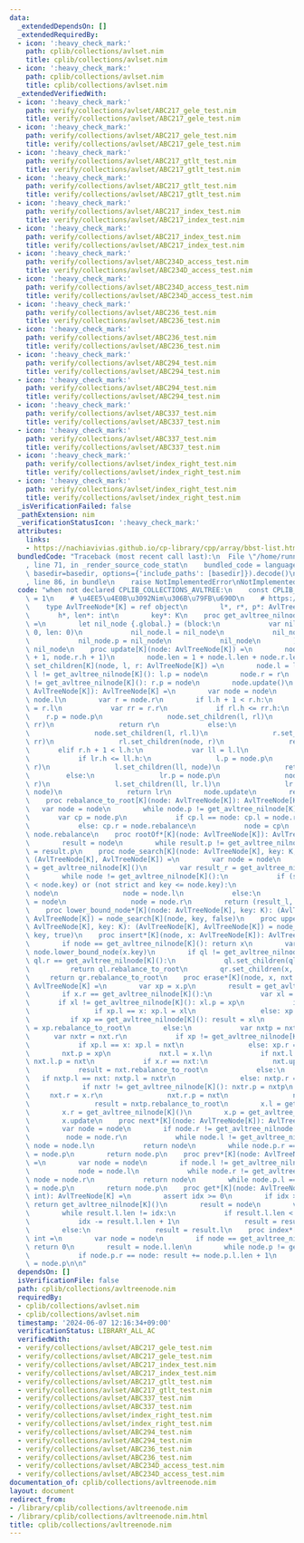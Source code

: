 ```yaml
---
data:
  _extendedDependsOn: []
  _extendedRequiredBy:
  - icon: ':heavy_check_mark:'
    path: cplib/collections/avlset.nim
    title: cplib/collections/avlset.nim
  - icon: ':heavy_check_mark:'
    path: cplib/collections/avlset.nim
    title: cplib/collections/avlset.nim
  _extendedVerifiedWith:
  - icon: ':heavy_check_mark:'
    path: verify/collections/avlset/ABC217_gele_test.nim
    title: verify/collections/avlset/ABC217_gele_test.nim
  - icon: ':heavy_check_mark:'
    path: verify/collections/avlset/ABC217_gele_test.nim
    title: verify/collections/avlset/ABC217_gele_test.nim
  - icon: ':heavy_check_mark:'
    path: verify/collections/avlset/ABC217_gtlt_test.nim
    title: verify/collections/avlset/ABC217_gtlt_test.nim
  - icon: ':heavy_check_mark:'
    path: verify/collections/avlset/ABC217_gtlt_test.nim
    title: verify/collections/avlset/ABC217_gtlt_test.nim
  - icon: ':heavy_check_mark:'
    path: verify/collections/avlset/ABC217_index_test.nim
    title: verify/collections/avlset/ABC217_index_test.nim
  - icon: ':heavy_check_mark:'
    path: verify/collections/avlset/ABC217_index_test.nim
    title: verify/collections/avlset/ABC217_index_test.nim
  - icon: ':heavy_check_mark:'
    path: verify/collections/avlset/ABC234D_access_test.nim
    title: verify/collections/avlset/ABC234D_access_test.nim
  - icon: ':heavy_check_mark:'
    path: verify/collections/avlset/ABC234D_access_test.nim
    title: verify/collections/avlset/ABC234D_access_test.nim
  - icon: ':heavy_check_mark:'
    path: verify/collections/avlset/ABC236_test.nim
    title: verify/collections/avlset/ABC236_test.nim
  - icon: ':heavy_check_mark:'
    path: verify/collections/avlset/ABC236_test.nim
    title: verify/collections/avlset/ABC236_test.nim
  - icon: ':heavy_check_mark:'
    path: verify/collections/avlset/ABC294_test.nim
    title: verify/collections/avlset/ABC294_test.nim
  - icon: ':heavy_check_mark:'
    path: verify/collections/avlset/ABC294_test.nim
    title: verify/collections/avlset/ABC294_test.nim
  - icon: ':heavy_check_mark:'
    path: verify/collections/avlset/ABC337_test.nim
    title: verify/collections/avlset/ABC337_test.nim
  - icon: ':heavy_check_mark:'
    path: verify/collections/avlset/ABC337_test.nim
    title: verify/collections/avlset/ABC337_test.nim
  - icon: ':heavy_check_mark:'
    path: verify/collections/avlset/index_right_test.nim
    title: verify/collections/avlset/index_right_test.nim
  - icon: ':heavy_check_mark:'
    path: verify/collections/avlset/index_right_test.nim
    title: verify/collections/avlset/index_right_test.nim
  _isVerificationFailed: false
  _pathExtension: nim
  _verificationStatusIcon: ':heavy_check_mark:'
  attributes:
    links:
    - https://nachiavivias.github.io/cp-library/cpp/array/bbst-list.html
  bundledCode: "Traceback (most recent call last):\n  File \"/home/runner/.local/lib/python3.10/site-packages/onlinejudge_verify/documentation/build.py\"\
    , line 71, in _render_source_code_stat\n    bundled_code = language.bundle(stat.path,\
    \ basedir=basedir, options={'include_paths': [basedir]}).decode()\n  File \"/home/runner/.local/lib/python3.10/site-packages/onlinejudge_verify/languages/nim.py\"\
    , line 86, in bundle\n    raise NotImplementedError\nNotImplementedError\n"
  code: "when not declared CPLIB_COLLECTIONS_AVLTREE:\n    const CPLIB_COLLECTIONS_AVLTREE*\
    \ = 1\n    # \u4EE5\u4E0B\u3092Nim\u306B\u79FB\u690D\n    # https://nachiavivias.github.io/cp-library/cpp/array/bbst-list.html\n\
    \    type AvlTreeNode*[K] = ref object\n        l*, r*, p*: AvlTreeNode[K]\n \
    \       h*, len*: int\n        key*: K\n    proc get_avltree_nilnode*[K](): AvlTreeNode[K]\
    \ =\n        let nil_node {.global.} = (block:\n            var nil_node = AvlTreeNode[K](h:\
    \ 0, len: 0)\n            nil_node.l = nil_node\n            nil_node.r = nil_node\n\
    \            nil_node.p = nil_node\n            nil_node\n        )\n        return\
    \ nil_node\n    proc update[K](node: AvlTreeNode[K]) =\n        node.h = max(node.l.h\
    \ + 1, node.r.h + 1)\n        node.len = 1 + node.l.len + node.r.len\n    proc\
    \ set_children[K](node, l, r: AvlTreeNode[K]) =\n        node.l = l\n        if\
    \ l != get_avltree_nilnode[K](): l.p = node\n        node.r = r\n        if r\
    \ != get_avltree_nilnode[K](): r.p = node\n        node.update()\n    proc rebalance[K](node:\
    \ AvlTreeNode[K]): AvlTreeNode[K] =\n        var node = node\n        var l =\
    \ node.l\n        var r = node.r\n        if l.h + 1 < r.h:\n            var rl\
    \ = r.l\n            var rr = r.r\n            if rl.h <= rr.h:\n            \
    \    r.p = node.p\n                node.set_children(l, rl)\n                r.set_children(node,\
    \ rr)\n                return r\n            else:\n                rl.p = node.p\n\
    \                node.set_children(l, rl.l)\n                r.set_children(rl.r,\
    \ rr)\n                rl.set_children(node, r)\n                return rl\n \
    \       elif r.h + 1 < l.h:\n            var ll = l.l\n            var lr = l.r\n\
    \            if lr.h <= ll.h:\n                l.p = node.p\n                node.set_children(lr,\
    \ r)\n                l.set_children(ll, node)\n                return l\n   \
    \         else:\n                lr.p = node.p\n                node.set_children(lr.r,\
    \ r)\n                l.set_children(ll, lr.l)\n                lr.set_children(l,\
    \ node)\n                return lr\n        node.update\n        return node\n\
    \    proc rebalance_to_root[K](node: AvlTreeNode[K]): AvlTreeNode[K] =\n     \
    \   var node = node\n        while node.p != get_avltree_nilnode[K]():\n     \
    \       var cp = node.p\n            if cp.l == node: cp.l = node.rebalance\n\
    \            else: cp.r = node.rebalance\n            node = cp\n        return\
    \ node.rebalance\n    proc rootOf*[K](node: AvlTreeNode[K]): AvlTreeNode[K] =\n\
    \        result = node\n        while result.p != get_avltree_nilnode[K](): result\
    \ = result.p\n    proc node_search[K](node: AvlTreeNode[K], key: K, strict: bool):\
    \ (AvlTreeNode[K], AvlTreeNode[K]) =\n        var node = node\n        var result_l\
    \ = get_avltree_nilnode[K]()\n        var result_r = get_avltree_nilnode[K]()\n\
    \        while node != get_avltree_nilnode[K]():\n            if (strict and key\
    \ < node.key) or (not strict and key <= node.key):\n                result_r =\
    \ node\n                node = node.l\n            else:\n                result_l\
    \ = node\n                node = node.r\n        return (result_l, result_r)\n\
    \    proc lower_bound_node*[K](node: AvlTreeNode[K], key: K): (AvlTreeNode[K],\
    \ AvlTreeNode[K]) = node_search[K](node, key, false)\n    proc upper_bound_node*[K](node:\
    \ AvlTreeNode[K], key: K): (AvlTreeNode[K], AvlTreeNode[K]) = node_search[K](node,\
    \ key, true)\n    proc insert*[K](node, x: AvlTreeNode[K]): AvlTreeNode[K] =\n\
    \        if node == get_avltree_nilnode[K](): return x\n        var (ql, qr) =\
    \ node.lower_bound_node(x.key)\n        if ql != get_avltree_nilnode[K]() and\
    \ ql.r == get_avltree_nilnode[K]():\n            ql.set_children(ql.l, x)\n  \
    \          return ql.rebalance_to_root\n        qr.set_children(x, qr.r)\n   \
    \     return qr.rebalance_to_root\n    proc erase*[K](node, x, nxt: AvlTreeNode[K]):\
    \ AvlTreeNode[K] =\n        var xp = x.p\n        result = get_avltree_nilnode[K]()\n\
    \        if x.r == get_avltree_nilnode[K]():\n            var xl = x.l\n     \
    \       if xl != get_avltree_nilnode[K](): xl.p = xp\n            if xp != get_avltree_nilnode[K]():\n\
    \                if xp.l == x: xp.l = xl\n                else: xp.r = xl\n  \
    \          if xp == get_avltree_nilnode[K](): result = xl\n            else: result\
    \ = xp.rebalance_to_root\n        else:\n            var nxtp = nxt.p\n      \
    \      var nxtr = nxt.r\n            if xp != get_avltree_nilnode[K]():\n    \
    \            if xp.l == x: xp.l = nxt\n                else: xp.r = nxt\n    \
    \        nxt.p = xp\n            nxt.l = x.l\n            if nxt.l != get_avltree_nilnode[K]():\
    \ nxt.l.p = nxt\n            if x.r == nxt:\n                nxt.update\n    \
    \            result = nxt.rebalance_to_root\n            else:\n             \
    \   if nxtp.l == nxt: nxtp.l = nxtr\n                else: nxtp.r = nxtr\n   \
    \             if nxtr != get_avltree_nilnode[K](): nxtr.p = nxtp\n           \
    \     nxt.r = x.r\n                nxt.r.p = nxt\n                nxt.update\n\
    \                result = nxtp.rebalance_to_root\n        x.l = get_avltree_nilnode[K]()\n\
    \        x.r = get_avltree_nilnode[K]()\n        x.p = get_avltree_nilnode[K]()\n\
    \        x.update\n    proc next*[K](node: AvlTreeNode[K]): AvlTreeNode[K] =\n\
    \        var node = node\n        if node.r != get_avltree_nilnode[K]():\n   \
    \         node = node.r\n            while node.l != get_avltree_nilnode[K]():\
    \ node = node.l\n            return node\n        while node.p.r == node: node\
    \ = node.p\n        return node.p\n    proc prev*[K](node: AvlTreeNode[K]): AvlTreeNode[K]\
    \ =\n        var node = node\n        if node.l != get_avltree_nilnode[K]():\n\
    \            node = node.l\n            while node.r != get_avltree_nilnode[K]():\
    \ node = node.r\n            return node\n        while node.p.l == node: node\
    \ = node.p\n        return node.p\n    proc get*[K](node: AvlTreeNode[K], idx:\
    \ int): AvlTreeNode[K] =\n        assert idx >= 0\n        if idx >= node.len:\
    \ return get_avltree_nilnode[K]()\n        result = node\n        var idx = idx\n\
    \        while result.l.len != idx:\n            if result.l.len < idx:\n    \
    \            idx -= result.l.len + 1\n                result = result.r\n    \
    \        else:\n                result = result.l\n    proc index*[K](node: AvlTreeNode[K]):\
    \ int =\n        var node = node\n        if node == get_avltree_nilnode[K]():\
    \ return 0\n        result = node.l.len\n        while node.p != get_avltree_nilnode[K]():\n\
    \            if node.p.r == node: result += node.p.l.len + 1\n            node\
    \ = node.p\n\n"
  dependsOn: []
  isVerificationFile: false
  path: cplib/collections/avltreenode.nim
  requiredBy:
  - cplib/collections/avlset.nim
  - cplib/collections/avlset.nim
  timestamp: '2024-06-07 12:16:34+09:00'
  verificationStatus: LIBRARY_ALL_AC
  verifiedWith:
  - verify/collections/avlset/ABC217_gele_test.nim
  - verify/collections/avlset/ABC217_gele_test.nim
  - verify/collections/avlset/ABC217_index_test.nim
  - verify/collections/avlset/ABC217_index_test.nim
  - verify/collections/avlset/ABC217_gtlt_test.nim
  - verify/collections/avlset/ABC217_gtlt_test.nim
  - verify/collections/avlset/ABC337_test.nim
  - verify/collections/avlset/ABC337_test.nim
  - verify/collections/avlset/index_right_test.nim
  - verify/collections/avlset/index_right_test.nim
  - verify/collections/avlset/ABC294_test.nim
  - verify/collections/avlset/ABC294_test.nim
  - verify/collections/avlset/ABC236_test.nim
  - verify/collections/avlset/ABC236_test.nim
  - verify/collections/avlset/ABC234D_access_test.nim
  - verify/collections/avlset/ABC234D_access_test.nim
documentation_of: cplib/collections/avltreenode.nim
layout: document
redirect_from:
- /library/cplib/collections/avltreenode.nim
- /library/cplib/collections/avltreenode.nim.html
title: cplib/collections/avltreenode.nim
---
```


